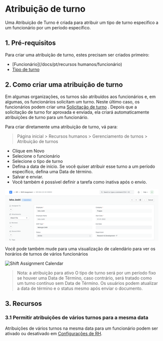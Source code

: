 # Atribuição de turno



Uma Atribuição de Turno é criada para atribuir um tipo de turno específico a um funcionário por um período específico.

## 1. Pré-requisitos

Para criar uma atribuição de turno, estes precisam ser criados primeiro:

* [Funcionário](/docs/pt/recursos humanos/funcionário)
* [Tipo de turno](/docs/pt/human-resources/shift_type)

## 2. Como criar uma atribuição de turno

Em algumas organizações, os turnos são atribuídos aos funcionários e, em algumas, os funcionários solicitam um turno. Neste último caso, os funcionários podem criar uma [Solicitação de turno](/docs/pt/human-resources/shift_request) . Depois que a solicitação de turno for aprovada e enviada, ela criará automaticamente atribuições de turno para um funcionário.

Para criar diretamente uma atribuição de turno, vá para:


> Página inicial > Recursos humanos > Gerenciamento de turnos > Atribuição de turnos
> 
> 

* Clique em Novo
* Selecione o funcionário
* Selecione o tipo de turno
* Defina a data de início. Se você quiser atribuir esse turno a um período específico, defina uma Data de término.
* Salvar e enviar.
* Você também é possível definir a tarefa como inativa após o envio.

![Shift Assignment](/files/shift-assignment0b8bdd.png)![]()

Você pode também mude para uma visualização de calendário para ver os horários de turnos de vários funcionários

![Shift Assignment Calendar](/files/shift-assignment374dda.png)![]()  



> Nota: a atribuição para ativo O tipo de turno será por um período fixo se houver uma Data de Término, caso contrário, será tratado como um turno contínuo sem Data de Término. Os usuários podem atualizar a data de término e o status mesmo após enviar o documento.
> 
> 

## **3. Recursos**

### **3.1 Permitir atribuições de vários turnos para a mesma data**

Atribuições de vários turnos na mesma data para um funcionário podem ser ativado ou desativado em [Configurações de RH](https://frappehr.com/docs/v14/en/hr-settings#3-1-allow-multiple-shift-assignments-for-same-date).



